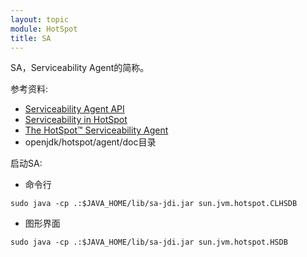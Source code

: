 ```yaml
---
layout: topic
module: HotSpot
title: SA
---
```


SA，Serviceability Agent的简称。

参考资料: 

* [Serviceability Agent API](https://docs.oracle.com/javase/8/docs/serviceabilityagent/)
* [Serviceability in HotSpot](http://openjdk.java.net/groups/hotspot/docs/Serviceability.html)
* [The HotSpot™ Serviceability Agent](http://static.usenix.org/event/jvm01/full_papers/russell/russell_html/)
* openjdk/hotspot/agent/doc目录

启动SA:

* 命令行

```shell
sudo java -cp .:$JAVA_HOME/lib/sa-jdi.jar sun.jvm.hotspot.CLHSDB
```

* 图形界面

```shell
sudo java -cp .:$JAVA_HOME/lib/sa-jdi.jar sun.jvm.hotspot.HSDB
```
